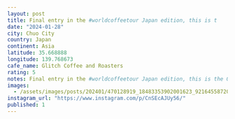 ```yaml
---
layout: post
title: Final entry in the #worldcoffeetour Japan edition, this is t
date: "2024-01-28"
city: Chuo City
country: Japan
continent: Asia
latitude: 35.668888
longitude: 139.768673
cafe_name: Glitch Coffee and Roasters
rating: 5
notes: Final entry in the #worldcoffeetour Japan edition, this is the OG glitch, a big shout out to my line mate and company for this amazing last coffee experience.
images:
  - /assets/images/posts/202401/470128919_18483353902001623_9216455872091779893_n_17894638811959962.jpg
instagram_url: "https://www.instagram.com/p/CnSEcAJUy56/"
published: 1
---
```


